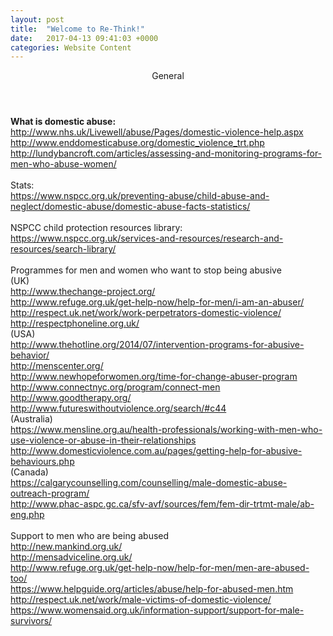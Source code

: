 ```yaml
---
layout: post
title:  "Welcome to Re-Think!"
date:   2017-04-13 09:41:03 +0000
categories: Website Content
---
```


<header>General</header>
<body>
<strong>What is domestic abuse:</strong><br /> 
<a href="http://www.nhs.uk/Livewell/abuse/Pages/domestic-violence-help.aspx">http://www.nhs.uk/Livewell/abuse/Pages/domestic-violence-help.aspx</a><br /> 
<a href="http://www.enddomesticabuse.org/domestic_violence_trt.php">http://www.enddomesticabuse.org/domestic_violence_trt.php</a><br /> 
<a href="http://lundybancroft.com/articles/assessing-and-monitoring-programs-for-men-who-abuse-women/">http://lundybancroft.com/articles/assessing-and-monitoring-programs-for-men-who-abuse-women/</a><br /> 
<br /> 
Stats: <br /> 
<a href="https://www.nspcc.org.uk/preventing-abuse/child-abuse-and-neglect/domestic-abuse/domestic-abuse-facts-statistics/">https://www.nspcc.org.uk/preventing-abuse/child-abuse-and-neglect/domestic-abuse/domestic-abuse-facts-statistics/</a><br /> 
<br /> 
NSPCC child protection resources library: <br /> 
<a href="https://www.nspcc.org.uk/services-and-resources/research-and-resources/search-library/">https://www.nspcc.org.uk/services-and-resources/research-and-resources/search-library/</a><br /> 
<br /> 
Programmes for men and women who want to stop being abusive <br /> 
(UK)<br /> 
<a href="http://www.thechange-project.org/">http://www.thechange-project.org/</a><br /> 
<a href="http://www.refuge.org.uk/get-help-now/help-for-men/i-am-an-abuser/">http://www.refuge.org.uk/get-help-now/help-for-men/i-am-an-abuser/</a><br /> 
<a href="http://respect.uk.net/work/work-perpetrators-domestic-violence/">http://respect.uk.net/work/work-perpetrators-domestic-violence/</a><br /> 
<a href="http://respectphoneline.org.uk/">http://respectphoneline.org.uk/</a><br /> 
(USA)<br /> 
<a href="http://www.thehotline.org/2014/07/intervention-programs-for-abusive-behavior/">http://www.thehotline.org/2014/07/intervention-programs-for-abusive-behavior/</a><br /> 
<a href="http://menscenter.org/">http://menscenter.org/</a><br /> 
<a href="http://www.newhopeforwomen.org/time-for-change-abuser-program">http://www.newhopeforwomen.org/time-for-change-abuser-program</a><br /> 
<a href="http://www.connectnyc.org/program/connect-men">http://www.connectnyc.org/program/connect-men</a><br /> 
<a href="http://www.goodtherapy.org/">http://www.goodtherapy.org/</a><br /> 
<a href="http://www.futureswithoutviolence.org/search/#c44">http://www.futureswithoutviolence.org/search/#c44</a><br /> 
(Australia)<br /> 
<a href="https://www.mensline.org.au/health-professionals/working-with-men-who-use-violence-or-abuse-in-their-relationships">https://www.mensline.org.au/health-professionals/working-with-men-who-use-violence-or-abuse-in-their-relationships</a><br /> 
<a href="http://www.domesticviolence.com.au/pages/getting-help-for-abusive-behaviours.php">http://www.domesticviolence.com.au/pages/getting-help-for-abusive-behaviours.php</a><br /> 
(Canada)<br /> 
<a href="https://calgarycounselling.com/counselling/male-domestic-abuse-outreach-program/">https://calgarycounselling.com/counselling/male-domestic-abuse-outreach-program/</a><br /> 
<a href="http://www.phac-aspc.gc.ca/sfv-avf/sources/fem/fem-dir-trtmt-male/ab-eng.php">http://www.phac-aspc.gc.ca/sfv-avf/sources/fem/fem-dir-trtmt-male/ab-eng.php</a><br /> 
<br /> 
Support to men who are being abused<br /> 
<a href="http://new.mankind.org.uk/ ">http://new.mankind.org.uk/ </a><br /> 
<a href="http://mensadviceline.org.uk/ ">http://mensadviceline.org.uk/ </a><br /> 
<a href="http://www.refuge.org.uk/get-help-now/help-for-men/men-are-abused-too/">http://www.refuge.org.uk/get-help-now/help-for-men/men-are-abused-too/</a><br /> 
<a href="https://www.helpguide.org/articles/abuse/help-for-abused-men.htm">https://www.helpguide.org/articles/abuse/help-for-abused-men.htm</a><br /> 
<a href="http://respect.uk.net/work/male-victims-of-domestic-violence/">http://respect.uk.net/work/male-victims-of-domestic-violence/</a><br /> 
<a href="https://www.womensaid.org.uk/information-support/support-for-male-survivors/">https://www.womensaid.org.uk/information-support/support-for-male-survivors/</a><br /> 

</body>


[https://www.nspcc.org.uk/preventing-abuse/child-abuse-and-neglect/domestic-abuse/]: https://www.nspcc.org.uk/preventing-abuse/child-abuse-and-neglect/domestic-abuse/

